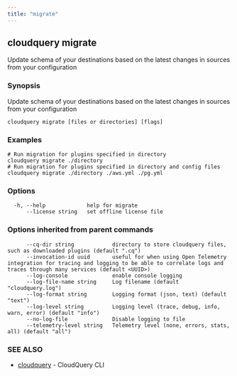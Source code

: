 ```yaml
---
title: "migrate"
---
```

## cloudquery migrate

Update schema of your destinations based on the latest changes in sources from your configuration

### Synopsis

Update schema of your destinations based on the latest changes in sources from your configuration

```
cloudquery migrate [files or directories] [flags]
```

### Examples

```
# Run migration for plugins specified in directory
cloudquery migrate ./directory
# Run migration for plugins specified in directory and config files
cloudquery migrate ./directory ./aws.yml ./pg.yml

```

### Options

```
  -h, --help             help for migrate
      --license string   set offline license file
```

### Options inherited from parent commands

```
      --cq-dir string            directory to store cloudquery files, such as downloaded plugins (default ".cq")
      --invocation-id uuid       useful for when using Open Telemetry integration for tracing and logging to be able to correlate logs and traces through many services (default <UUID>)
      --log-console              enable console logging
      --log-file-name string     Log filename (default "cloudquery.log")
      --log-format string        Logging format (json, text) (default "text")
      --log-level string         Logging level (trace, debug, info, warn, error) (default "info")
      --no-log-file              Disable logging to file
      --telemetry-level string   Telemetry level (none, errors, stats, all) (default "all")
```

### SEE ALSO

* [cloudquery](/docs/reference/cli/cloudquery)	 - CloudQuery CLI

